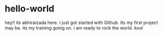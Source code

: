 # hello-world
hey!! its abhiraizada here. i just got started with Github. Its my first project may be.
its my training going on.
i am ready to rock the world.
kool
